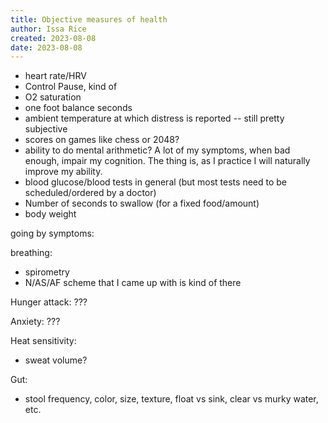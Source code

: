 ```yaml
---
title: Objective measures of health
author: Issa Rice
created: 2023-08-08
date: 2023-08-08
---
```


- heart rate/HRV
- Control Pause, kind of
- O2 saturation
- one foot balance seconds
- ambient temperature at which distress is reported -- still pretty subjective
- scores on games like chess or 2048?
- ability to do mental arithmetic? A lot of my symptoms, when bad enough, impair my cognition. The thing is, as I practice I will naturally improve my ability.
- blood glucose/blood tests in general (but most tests need to be scheduled/ordered by a doctor)
- Number of seconds to swallow (for a fixed food/amount)
- body weight

going by symptoms:

breathing:

- spirometry
- N/AS/AF scheme that I came up with is kind of there

Hunger attack: ???

Anxiety: ???

Heat sensitivity:

- sweat volume?

Gut:

- stool frequency, color, size, texture, float vs sink, clear vs murky water, etc.